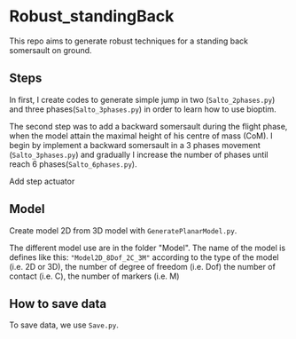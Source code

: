 # Robust_standingBack
This repo aims to generate robust techniques for a standing back somersault on ground.

## Steps
In first, I create codes to generate simple jump in two (`Salto_2phases.py`) and 
three phases(`Salto_3phases.py`) in order to learn how to use bioptim.

The second step was to add a backward somersault during the flight phase, when the model attain the maximal height of 
his centre of mass (CoM). I begin by implement a backward somersault in a 3 phases movement (`Salto_3phases.py`) 
and gradually I increase the number of phases until reach 6 phases(`Salto_6phases.py`).

Add step actuator


## Model

Create model 2D from 3D model with `GeneratePlanarModel.py`.


The different model use are in the folder "Model". 
The name of the model is defines like this: `"Model2D_8Dof_2C_3M"` according to the type of the model (i.e. 2D or 3D), the number of degree of freedom (i.e. Dof) 
the number of contact (i.e. C), the number of markers (i.e. M)

## How to save data

To save data, we use `Save.py`. 


##

